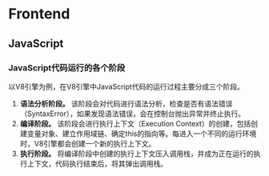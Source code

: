 # Frontend

## JavaScript

### JavaScript代码运行的各个阶段

以V8引擎为例，在V8引擎中JavaScript代码的运行过程主要分成三个阶段。

1. **语法分析阶段。** 该阶段会对代码进行语法分析，检查是否有语法错误（SyntaxError），如果发现语法错误，会在控制台抛出异常并终止执行。
2. **编译阶段。** 该阶段会进行执行上下文（Execution Context）的创建，包括创建变量对象、建立作用域链、确定this的指向等。每进入一个不同的运行环境时，V8引擎都会创建一个新的执行上下文。
3. **执行阶段。**  将编译阶段中创建的执行上下文压入调用栈，并成为正在运行的执行上下文，代码执行结束后，将其弹出调用栈。

